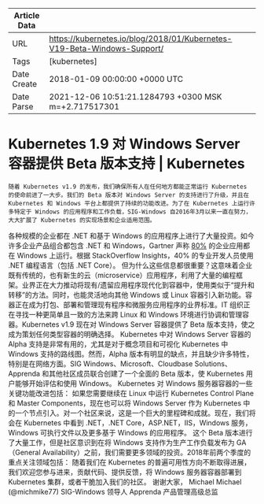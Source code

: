 |             Article Data             ||
| ----------------- | ----------------- |
| URL               | https://kubernetes.io/blog/2018/01/Kubernetes-V19-Beta-Windows-Support/        |
| Tags              | [kubernetes]       |
| Date Create       | 2018-01-09 00:00:00 &#43;0000 UTC |
| Date Parse        | 2021-12-06 10:51:21.1284793 &#43;0300 MSK m=&#43;2.717517301  |

# Kubernetes 1.9 对 Windows Server 容器提供 Beta 版本支持 | Kubernetes

	
	
	
	
	随着 Kubernetes v1.9 的发布，我们确保所有人在任何地方都能正常运行 Kubernetes 的使命前进了一大步。我们的 Beta 版本对 Windows Server 的支持进行了升级，并且在 Kubernetes 和 Windows 平台上都提供了持续的功能改进。为了在 Kubernetes 上运行许多特定于 Windows 的应用程序和工作负载，SIG-Windows 自2016年3月以来一直在努力，大大扩展了 Kubernetes 的实现场景和企业适用范围。
各种规模的企业都在 .NET 和基于 Windows 的应用程序上进行了大量投资。如今许多企业产品组合都包含 .NET 和 Windows，Gartner 声称 [80%](http://www.gartner.com/document/3446217) 的企业应用都在 Windows 上运行。根据 StackOverflow Insights，40% 的专业开发人员使用 .NET 编程语言（包括 .NET Core）。
但为什么这些信息都很重要？这意味着企业既有传统的，也有新生的云（microservice）应用程序，利用了大量的编程框架。业界正在大力推动将现有/遗留应用程序现代化到容器中，使用类似于“提升和转移”的方法。同时，也能灵活地向其他 Windows 或 Linux 容器引入新功能。容器正在成为打包、部署和管理现有程序和微服务应用程序的业界标准。IT 组织正在寻找一种更简单且一致的方法来跨 Linux 和 Windows 环境进行协调和管理容器。Kubernetes v1.9 现在对 Windows Server 容器提供了 Beta 版本支持，使之成为策划任何类型容器的明确选择。
Kubernetes 中对 Windows Server 容器的 Alpha 支持是非常有用的，尤其是对于概念项目和可视化 Kubernetes 中 Windows 支持的路线图。然而，Alpha 版本有明显的缺点，并且缺少许多特性，特别是在网络方面。SIG Windows、Microsoft、Cloudbase Solutions、Apprenda 和其他社区成员联合创建了一个全面的 Beta 版本，使 Kubernetes 用户能够开始评估和使用 Windows。
Kubernetes 对 Windows 服务器容器的一些关键功能改进包括：
如果您需要继续在 Linux 中运行 Kubernetes Control Plane 和 Master Components，现在也可以将 Windows Server 作为 Kubernetes 中的一个节点引入。对一个社区来说，这是一个巨大的里程碑和成就。现在，我们将会在 Kubernetes 中看到 .NET，.NET Core，ASP.NET，IIS，Windows 服务，Windows 可执行文件以及更多基于 Windows 的应用程序。
这个 Beta 版本进行了大量工作，但是社区意识到在将 Windows 支持作为生产工作负载发布为 GA（General Availability）之前，我们需要更多领域的投资。2018年前两个季度的重点关注领域包括：
随着我们在 Kubernetes 的普遍可用性方向不断取得进展，我们欢迎您参与进来，贡献代码、提供反馈，将 Windows 服务器容器部署到 Kubernetes 集群，或者干脆加入我们的社区。
谢谢大家，
Michael Michael (@michmike77)
SIG-Windows 领导人
Apprenda 产品管理高级总监


	

	


